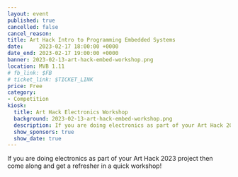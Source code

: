 ```yaml
---
layout: event
published: true
cancelled: false
cancel_reason:
title: Art Hack Intro to Programming Embedded Systems
date:     2023-02-17 18:00:00 +0000
date_end: 2023-02-17 19:00:00 +0000
banner: 2023-02-13-art-hack-embed-workshop.png
location: MVB 1.11
# fb_link: $FB
# ticket_link: $TICKET_LINK
price: Free
category:
- Competition
kiosk:
  title: Art Hack Electronics Workshop
  background: 2023-02-13-art-hack-embed-workshop.png
  description: If you are doing electronics as part of your Art Hack 2023 project then come along and get a refresher in a quick workshop!
  show_sponsors: true
  show_date: true
---
```


If you are doing electronics as part of your Art Hack 2023 project then come along and get a refresher in a quick workshop!